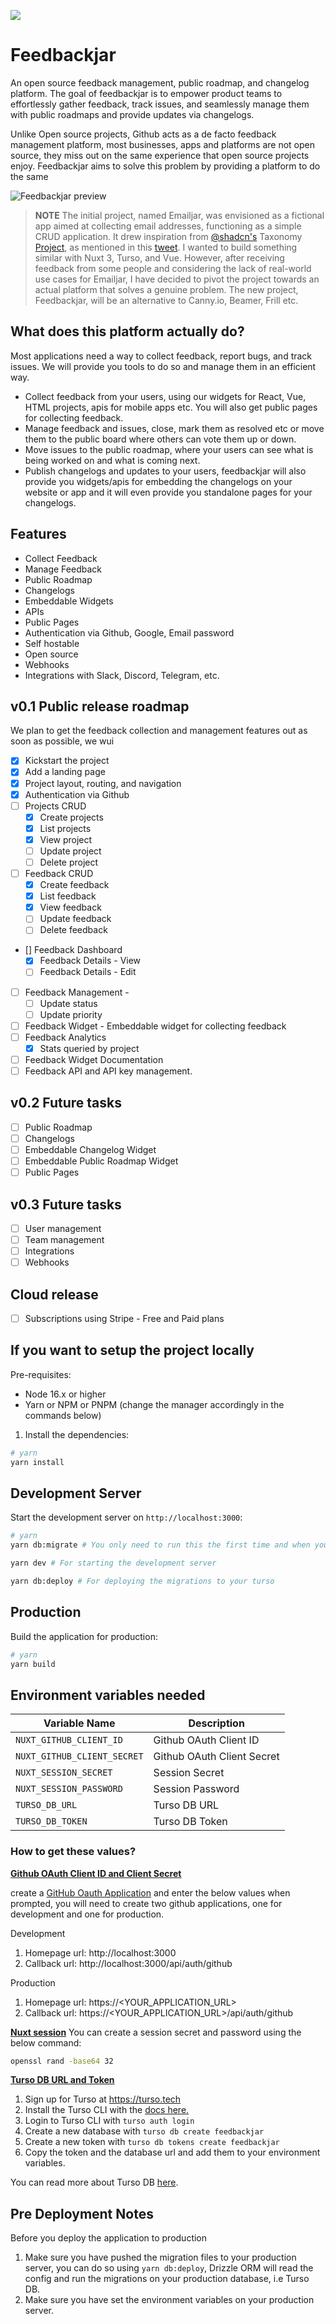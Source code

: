 [<img src="https://essentials.supersaas.dev/supersaas-banner.png">](http://supersaas.dev?ref=github-feedbackjar)

# Feedbackjar

An open source feedback management, public roadmap, and changelog platform. The goal of feedbackjar is to empower product teams to effortlessly gather feedback, track issues, and seamlessly manage them with public roadmaps and provide updates via changelogs.

Unlike Open source projects, Github acts as a de facto feedback management platform, most businesses, apps and platforms are not open source, they miss out on the same experience that open source projects enjoy. Feedbackjar aims to solve this problem by providing a platform to do the same

![Feedbackjar preview](https://feedbackjar.app/feedbackjar-dashboard.png)

> **NOTE**
> The initial project, named Emailjar, was envisioned as a fictional app aimed at collecting email addresses, functioning as a simple CRUD application. It drew inspiration from [@shadcn's](https://twitter.com/shadcn) Taxonomy [Project](https://tx.shadcn.com/), as mentioned in this [tweet](https://twitter.com/fayazara/status/1673915381499727872). I wanted to build something similar with Nuxt 3, Turso, and Vue. However, after receiving feedback from some people and considering the lack of real-world use cases for Emailjar, I have decided to pivot the project towards an actual platform that solves a genuine problem. The new project, Feedbackjar, will be an alternative to Canny.io, Beamer, Frill etc.

## What does this platform actually do?

Most applications need a way to collect feedback, report bugs, and track issues. We will provide you tools to do so and manage them in an efficient way.

- Collect feedback from your users, using our widgets for React, Vue, HTML projects, apis for mobile apps etc. You will also get public pages for collecting feedback.
- Manage feedback and issues, close, mark them as resolved etc or move them to the public board where others can vote them up or down.
- Move issues to the public roadmap, where your users can see what is being worked on and what is coming next.
- Publish changelogs and updates to your users, feedbackjar will also provide you widgets/apis for embedding the changelogs on your website or app and it will even provide you standalone pages for your changelogs.

## Features

- Collect Feedback
- Manage Feedback
- Public Roadmap
- Changelogs
- Embeddable Widgets
- APIs
- Public Pages
- Authentication via Github, Google, Email password
- Self hostable
- Open source
- Webhooks
- Integrations with Slack, Discord, Telegram, etc.

## v0.1 Public release roadmap

We plan to get the feedback collection and management features out as soon as possible, we wui

- [x] Kickstart the project
- [x] Add a landing page
- [x] Project layout, routing, and navigation
- [x] Authentication via Github
- [ ] Projects CRUD
  - [x] Create projects
  - [x] List projects
  - [x] View project
  - [ ] Update project
  - [ ] Delete project
- [ ] Feedback CRUD
  - [x] Create feedback
  - [x] List feedback
  - [x] View feedback
  - [ ] Update feedback
  - [ ] Delete feedback
- [] Feedback Dashboard
  - [x] Feedback Details - View
  - [ ] Feedback Details - Edit
- [ ] Feedback Management -
  - [ ] Update status
  - [ ] Update priority
- [ ] Feedback Widget - Embeddable widget for collecting feedback
- [ ] Feedback Analytics
  - [x] Stats queried by project
- [ ] Feedback Widget Documentation
- [ ] Feedback API and API key management.

## v0.2 Future tasks

- [ ] Public Roadmap
- [ ] Changelogs
- [ ] Embeddable Changelog Widget
- [ ] Embeddable Public Roadmap Widget
- [ ] Public Pages

## v0.3 Future tasks

- [ ] User management
- [ ] Team management
- [ ] Integrations
- [ ] Webhooks

## Cloud release

- [ ] Subscriptions using Stripe - Free and Paid plans

## If you want to setup the project locally

Pre-requisites:

- Node 16.x or higher
- Yarn or NPM or PNPM (change the manager accordingly in the commands below)

1. Install the dependencies:

```bash
# yarn
yarn install
```

## Development Server

Start the development server on `http://localhost:3000`:

```bash
# yarn
yarn db:migrate # You only need to run this the first time and when you make changes to the database schema

yarn dev # For starting the development server

yarn db:deploy # For deploying the migrations to your turso
```

## Production

Build the application for production:

```bash
# yarn
yarn build
```

## Environment variables needed

| Variable Name               | Description                |
| --------------------------- | -------------------------- |
| `NUXT_GITHUB_CLIENT_ID`     | Github OAuth Client ID     |
| `NUXT_GITHUB_CLIENT_SECRET` | Github OAuth Client Secret |
| `NUXT_SESSION_SECRET`       | Session Secret             |
| `NUXT_SESSION_PASSWORD`     | Session Password           |
| `TURSO_DB_URL`              | Turso DB URL               |
| `TURSO_DB_TOKEN`            | Turso DB Token             |

### How to get these values?

**<u>Github OAuth Client ID and Client Secret</u>**

create a [GitHub Oauth Application](https://github.com/settings/applications/new) and enter the below values when prompted, you will need to create two github applications, one for development and one for production.

Development

1. Homepage url: http://localhost:3000
2. Callback url: http://localhost:3000/api/auth/github

Production

1. Homepage url: https://<YOUR_APPLICATION_URL>
2. Callback url: https://<YOUR_APPLICATION_URL>/api/auth/github

**<u>Nuxt session</u>**
You can create a session secret and password using the below command:

```bash
openssl rand -base64 32
```

**<u>Turso DB URL and Token</u>**

1. Sign up for Turso at https://turso.tech
2. Install the Turso CLI with the [docs here.](https://docs.turso.tech/tutorials/get-started-turso-cli/step-01-installation)
3. Login to Turso CLI with `turso auth login`
4. Create a new database with `turso db create feedbackjar`
5. Create a new token with `turso db tokens create feedbackjar`
6. Copy the token and the database url and add them to your environment variables.

You can read more about Turso DB [here](https://docs.turso.tech/reference/turso-cli).

## Pre Deployment Notes

Before you deploy the application to production

1. Make sure you have pushed the migration files to your production server, you can do so using `yarn db:deploy`, Drizzle ORM will read the config and run the migrations on your production database, i.e Turso DB.
2. Make sure you have set the environment variables on your production server.
